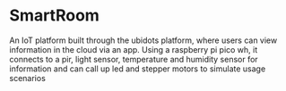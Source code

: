 # SmartRoom
An IoT platform built through the ubidots platform, where users can view information in the cloud via an app.
Using a raspberry pi pico wh, it connects to a pir, light sensor, temperature and humidity sensor for information and can call up led and stepper motors to simulate usage scenarios
